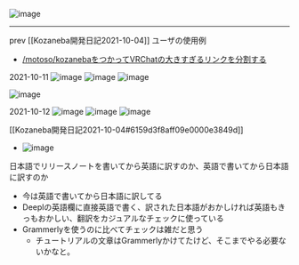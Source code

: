 
![image](https://gyazo.com/8856cb7b7951c957dfdfe3cf6f27f15a/thumb/1000)

---
prev [[Kozaneba開発日記2021-10-04]]
ユーザの使用例
- [/motoso/kozanebaをつかってVRChatの大きすぎるリンクを分割する](https://scrapbox.io/motoso/kozanebaをつかってVRChatの大きすぎるリンクを分割する)

2021-10-11
![image](https://gyazo.com/b7969f22b5d5466c1b635bea836e1bf1/thumb/1000)
![image](https://gyazo.com/e31fec4c894b227e7b13c230b9e046af/thumb/1000)
![image](https://gyazo.com/9d58339c0d47868f6f76f72885ff2783/thumb/1000)

![image](https://gyazo.com/dfe94d4002d73be7eac8cbe78ebc2643/thumb/1000)

2021-10-12
![image](https://gyazo.com/ed558892471712dc893b30bd257fa521/thumb/1000)
![image](https://gyazo.com/f8112925940d458c77d37b53ad62974b/thumb/1000)
![image](https://gyazo.com/8856cb7b7951c957dfdfe3cf6f27f15a/thumb/1000)

[[Kozaneba開発日記2021-10-04#6159d3f8aff09e0000e3849d]]
- ![image](https://gyazo.com/3ab0ab2660f69574e9bccef3e5481b2d/thumb/1000)

日本語でリリースノートを書いてから英語に訳すのか、英語で書いてから日本語に訳すのか
- 今は英語で書いてから日本語に訳してる
- Deeplの英語欄に直接英語で書く、訳された日本語がおかしければ英語もきっもおかしい、翻訳をカジュアルなチェックに使っている
- Grammerlyを使うのに比べてチェックは雑だと思う
    - チュートリアルの文章はGrammerlyかけてたけど、そこまでやる必要ないかなと。



